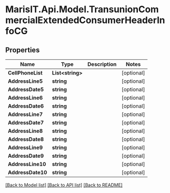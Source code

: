 
# MarisIT.Api.Model.TransunionCommercialExtendedConsumerHeaderInfoCG

## Properties

Name | Type | Description | Notes
------------ | ------------- | ------------- | -------------
**CellPhoneList** | **List&lt;string&gt;** |  | [optional] 
**AddressLine5** | **string** |  | [optional] 
**AddressDate5** | **string** |  | [optional] 
**AddressLine6** | **string** |  | [optional] 
**AddressDate6** | **string** |  | [optional] 
**AddressLine7** | **string** |  | [optional] 
**AddressDate7** | **string** |  | [optional] 
**AddressLine8** | **string** |  | [optional] 
**AddressDate8** | **string** |  | [optional] 
**AddressLine9** | **string** |  | [optional] 
**AddressDate9** | **string** |  | [optional] 
**AddressLine10** | **string** |  | [optional] 
**AddressDate10** | **string** |  | [optional] 

[[Back to Model list]](../README.md#documentation-for-models)
[[Back to API list]](../README.md#documentation-for-api-endpoints)
[[Back to README]](../README.md)

